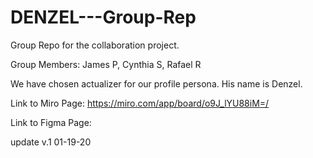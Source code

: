 # DENZEL---Group-Rep

Group Repo for the collaboration project. 

Group Members: James P, Cynthia S, Rafael R

We have chosen actualizer for our profile persona. His name is Denzel. 

Link to Miro Page:
  https://miro.com/app/board/o9J_lYU88iM=/

  Link to Figma Page:
    

update v.1 01-19-20
